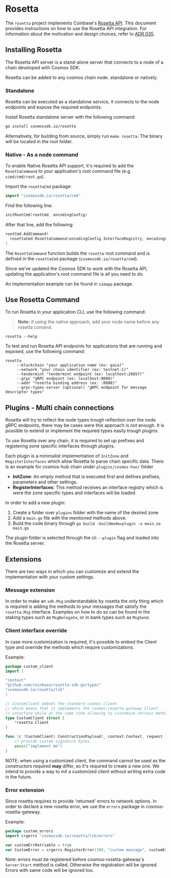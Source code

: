 # Rosetta

The `rosetta` project implements Coinbase's [Rosetta API](https://www.rosetta-api.org). This document provides instructions on how to use the Rosetta API integration. For information about the motivation and design choices, refer to [ADR 035](https://docs.cosmos.network/main/architecture/adr-035-rosetta-api-support).

## Installing Rosetta

The Rosetta API server is a stand-alone server that connects to a node of a chain developed with Cosmos SDK.

Rosetta can be added to any cosmos chain node. standalone or natively.

### Standalone 

Rosetta can be executed as a standalone service, it connects to the node endpoints and expose the required endpoints.

Install Rosetta standalone server with the following command:

```bash
go install cosmossdk.io/rosetta
```

Alternatively, for building from source, simply run `make rosetta`. The binary will be located in the root folder.

### Native - As a node command

To enable Native Rosetta API support, it's required to add the `RosettaCommand` to your application's root command file (e.g. `simd/cmd/root.go`).

Import the `rosettaCmd` package:

```go
import "cosmossdk.io/rosetta/cmd"
```

Find the following line:

```go
initRootCmd(rootCmd, encodingConfig)
```

After that line, add the following:

```go
rootCmd.AddCommand(
  rosettaCmd.RosettaCommand(encodingConfig.InterfaceRegistry, encodingConfig.Codec)
)
```

The `RosettaCommand` function builds the `rosetta` root command and is defined in the `rosettaCmd` package (`cosmossdk.io/rosetta/cmd`).

Since we’ve updated the Cosmos SDK to work with the Rosetta API, updating the application's root command file is all you need to do.

An implementation example can be found in `simapp` package.

## Use Rosetta Command

To run Rosetta in your application CLI, use the following command:

> **Note:** if using the native approach, add your node name before any rosetta comand.

```shell
rosetta --help
```

To test and run Rosetta API endpoints for applications that are running and exposed, use the following command:

```shell
rosetta
     --blockchain "your application name (ex: gaia)"
     --network "your chain identifier (ex: testnet-1)"
     --tendermint "tendermint endpoint (ex: localhost:26657)"
     --grpc "gRPC endpoint (ex: localhost:9090)"
     --addr "rosetta binding address (ex: :8080)"
     --grpc-types-server (optional) "gRPC endpoint for message descriptor types"
```

## Plugins - Multi chain connections

Rosetta will try to reflect the node types trough reflection over the node gRPC endpoints, there may be cases were this approach is not enough. It is possible to extend or implement the required types easily trough plugins.

To use Rosetta over any chain, it is required to set up prefixes and registering zone specific interfaces through plugins.

Each plugin is a minimalist implementation of `InitZone` and `RegisterInterfaces` which allow Rosetta to parse chain specific data. There is an example for cosmos-hub chain under `plugins/cosmos-hun/` folder
- **InitZone**: An empty method that is executed first and defines prefixes, parameters and other settings.
- **RegisterInterfaces**: This method receives an interface registry which is were the zone specific types and interfaces will be loaded

In order to add a new plugin: 
1. Create a folder over `plugins` folder with the name of the desired zone
2. Add a `main.go` file with the mentioned methods above.
3. Build the code binary through `go build -buildmode=plugin -o main.so main.go` 

The plugin folder is selected through the cli `--plugin` flag and loaded into the Rosetta server.

## Extensions

There are two ways in which you can customize and extend the implementation with your custom settings.

### Message extension

In order to make an `sdk.Msg` understandable by rosetta the only thing which is required is adding the methods to your messages that satisfy the `rosetta.Msg` interface. Examples on how to do so can be found in the staking types such as `MsgDelegate`, or in bank types such as `MsgSend`.

### Client interface override

In case more customization is required, it's possible to embed the Client type and override the methods which require customizations.

Example:

```go
package custom_client
import (

"context"
"github.com/coinbase/rosetta-sdk-go/types"
"cosmossdk.io/rosetta/lib"
)

// CustomClient embeds the standard cosmos client
// which means that it implements the cosmos-rosetta-gateway Client
// interface while at the same time allowing to customize certain methods
type CustomClient struct {
    *rosetta.Client
}

func (c *CustomClient) ConstructionPayload(_ context.Context, request *types.ConstructionPayloadsRequest) (resp *types.ConstructionPayloadsResponse, err error) {
    // provide custom signature bytes
    panic("implement me")
}
```

NOTE: when using a customized client, the command cannot be used as the constructors required **may** differ, so it's required to create a new one. We intend to provide a way to init a customized client without writing extra code in the future.

### Error extension

Since rosetta requires to provide 'returned' errors to network options. In order to declare a new rosetta error, we use the `errors` package in cosmos-rosetta-gateway.

Example:

```go
package custom_errors
import crgerrs "cosmossdk.io/rosetta/lib/errors"

var customErrRetriable = true
var CustomError = crgerrs.RegisterError(100, "custom message", customErrRetriable, "description")
```

Note: errors must be registered before cosmos-rosetta-gateway's `Server`.`Start` method is called. Otherwise the registration will be ignored. Errors with same code will be ignored too.
